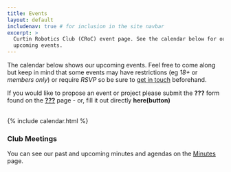 ```yaml
---
title: Events
layout: default
includenav: true # for inclusion in the site navbar
excerpt: >
  Curtin Robotics Club (CRoC) event page. See the calendar below for our
  upcoming events.
---
```


The calendar below shows our upcoming events. Feel free to come along but keep
in mind that some events may have restrictions (eg _18+_ or _members only_) or
require _RSVP_ so be sure to [get in touch](mailto:{{site.email}}) beforehand.

If you would like to propose an event or project please submit the **???** form
found on the [**???**](./sdf) page - or, fill it out directly **here(button)**

<br>
{% include calendar.html %}
<br>

### Club Meetings
You can see our past and upcoming minutes and agendas on the
[Minutes](../minutes) page.

<br>
